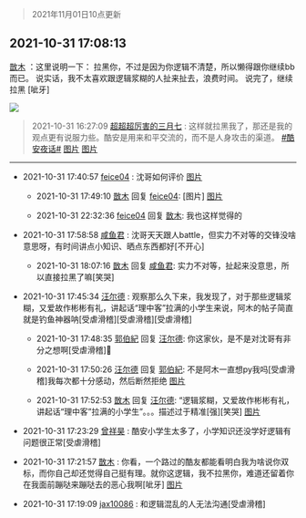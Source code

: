> 2021年11月01日10点更新
<link rel="stylesheet" href="https://cdn.jsdelivr.net/gh/taotie6/sampleJSON@main/css/photo_show.css">
<meta name="referrer" content="no-referrer" />


 ## 2021-10-31 17:08:13 

 [㪚木](https://www.coolapk.com/feed/31100140?shareKey=YzU2MTczNzY3ODY2NjE3ZTY5Nzk~) ：这里说明一下：
拉黑你，不过是因为你逻辑不清楚，所以懒得跟你继续bb而已。
说实话，我不太喜欢跟逻辑浆糊的人扯来扯去，浪费时间。
说完了，继续拉黑
[呲牙] 

<div class="album">
<img class="img-item" src="http://image.coolapk.com/feed/2019/0507/23/1081091_4586_1095@230x167.gif" />
</div>

> 2021-10-31 16:27:09 
> [超超超厉害的三月七](https://www.coolapk.com/feed/31099098?shareKey=Y2Y1YjU0MjRmZDgyNjE3ZTY5Nzk~) : 这样就拉黑我了，那还是我的观点更有说服力些。酷安是用来和平交流的，而不是人身攻击的渠道。 <a class="feed-link-tag" href="/t/酷安夜话?type=0">#酷安夜话#</a> 
[图片](http://image.coolapk.com/feed/2021/1031/16/15029679_cb54be3b_8827_328@1080x5495.jpeg)
[图片](http://image.coolapk.com/feed/2021/1031/16/15029679_47155705_8827_3282@1080x2400.jpeg)

 ------- 

- 2021-10-31 17:40:57 [feice04](uid=2196306) : 沈哥如何评价 [图片](http://image.coolapk.com/feed/2021/1031/17/2196306_3d45287d_3255_4742@1440x3200.jpeg)

    - 2021-10-31 17:49:10 [㪚木](uid=1081091) 回复 [feice04](uid=2196306): [图片] [图片](http://image.coolapk.com/feed/2021/1031/17/1081091_f293b3c7_3749_6426@1080x637.png)

    - 2021-10-31 22:32:36 [feice04](uid=2196306) 回复 [㪚木](uid=1081091): 我也这样觉得的 

- 2021-10-31 17:58:58 [咸鱼君](uid=573545) : 沈哥天天跟人battle，但实力不对等的交锋没啥意思呀，有时间讲点小知识、晒点东西都好[不开心] 

    - 2021-10-31 18:07:16 [㪚木](uid=1081091) 回复 [咸鱼君](uid=573545): 实力不对等，扯起来没意思，所以直接拉黑了嘛[笑哭] 

- 2021-10-31 17:45:34 [汪尔德](uid=1595236) : 观察那么久下来，我发现了，对于那些逻辑浆糊，又爱故作彬彬有礼，讲起话“理中客”拉满的小学生来说，阿木的帖子简直就是钓鱼神器呐[受虐滑稽][受虐滑稽][受虐滑稽] 

    - 2021-10-31 17:48:35 [郭伯紀](uid=2859803) 回复 [汪尔德](uid=1595236): 你这家伙，是不是对沈哥有非分之想啊[受虐滑稽]🤺 

    - 2021-10-31 17:50:26 [汪尔德](uid=1595236) 回复 [郭伯紀](uid=2859803): 不是阿木一直想py我吗[受虐滑稽]我每次都十分感动，然后断然拒绝 [图片](http://image.coolapk.com/feed/2021/1028/21/1595236_14e2e4bd_6951_4287@1080x1206.jpeg)

    - 2021-10-31 17:52:53 [㪚木](uid=1081091) 回复 [汪尔德](uid=1595236): “逻辑浆糊，又爱故作彬彬有礼，讲起话“理中客”拉满的小学生”。。。描述过于精准[强][笑哭] [图片](http://image.coolapk.com/feed/2019/0507/23/1081091_4586_1095@230x167.gif)

- 2021-10-31 17:23:29 [曾祥昊](uid=6695078) : 酷安小学生太多了，小学知识还没学好逻辑有问题很正常[受虐滑稽] 

- 2021-10-31 17:21:57 [㪚木](uid=1081091) : 你看，一个路过的酷友都能看明白我为啥说你双标，而你自己却还觉得自己挺有理。就你这逻辑，我不拉黑你，难道还留着你在我面前蹦哒来蹦哒去的恶心我啊[呲牙] [图片](http://image.coolapk.com/feed/2021/1031/17/1081091_d7bccf51_2116_193@1080x989.png)

- 2021-10-31 17:19:09 [jax10086](uid=797822) : 和逻辑混乱的人无法沟通[受虐滑稽] 


